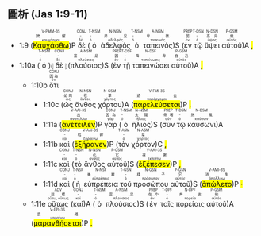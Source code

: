 ## 圖析 (Jas 1:9-11)

- 1:9 (<RUBY><ruby><ruby><mark class='verb'>Καυχάσθω</mark><rt>καυχάομαι</rt></ruby><rt>誇耀</rt></ruby><rt>V-PMM-3S</rt></RUBY>)P <RUBY><ruby><ruby>δὲ<rt>δέ</rt></ruby><rt>-</rt></ruby><rt>CONJ</rt></RUBY> (<RUBY><ruby><ruby>ὁ<rt>ὀ</rt></ruby><rt>-</rt></ruby><rt>T-NSM</rt></RUBY> <RUBY><ruby><ruby>ἀδελφὸς<rt>ἀδελφός</rt></ruby><rt>弟兄</rt></ruby><rt>N-NSM</rt></RUBY> <RUBY><ruby><ruby>ὁ<rt>ὀ</rt></ruby><rt>-</rt></ruby><rt>T-NSM</rt></RUBY> <RUBY><ruby><ruby>ταπεινὸς<rt>ταπεινός</rt></ruby><rt>卑微</rt></ruby><rt>A-NSM</rt></RUBY>)S (<RUBY><ruby><ruby>ἐν<rt>ἐν</rt></ruby><rt>因</rt></ruby><rt>PREP</rt></RUBY> <RUBY><ruby><ruby>τῷ<rt>ὀ</rt></ruby><rt>-</rt></ruby><rt>T-DSN</rt></RUBY> <RUBY><ruby><ruby>ὕψει<rt>ὕψος</rt></ruby><rt>高升</rt></ruby><rt>N-DSN</rt></RUBY> <RUBY><ruby><ruby>αὐτοῦ<rt>αὐτός</rt></ruby><rt>他</rt></ruby><rt>P-GSM</rt></RUBY>)A <mark class='punctuation'>,</mark>
- 1:10a (<RUBY><ruby><ruby>ὁ<rt>ὀ</rt></ruby><rt>-</rt></ruby><rt>T-NSM</rt></RUBY>)⦇ <RUBY><ruby><ruby>δὲ<rt>δέ</rt></ruby><rt>-</rt></ruby><rt>CONJ</rt></RUBY> ⦈(<RUBY><ruby><ruby>πλούσιος<rt>πλούσιος</rt></ruby><rt>富足</rt></ruby><rt>A-NSM</rt></RUBY>)S (<RUBY><ruby><ruby>ἐν<rt>ἐν</rt></ruby><rt>因</rt></ruby><rt>PREP</rt></RUBY> <RUBY><ruby><ruby>τῇ<rt>ὀ</rt></ruby><rt>-</rt></ruby><rt>T-DSF</rt></RUBY> <RUBY><ruby><ruby>ταπεινώσει<rt>ταπείνωσις</rt></ruby><rt>降卑</rt></ruby><rt>N-DSF</rt></RUBY> <RUBY><ruby><ruby>αὐτοῦ<rt>αὐτός</rt></ruby><rt>自己</rt></ruby><rt>P-GSM</rt></RUBY>)A <mark class='punctuation'>,</mark> 
	- 1:10b <RUBY><ruby><ruby>ὅτι<rt>ὅτι</rt></ruby><rt>因為</rt></ruby><rt>CONJ</rt></RUBY> 
		- 1:10c (<RUBY><ruby><ruby>ὡς<rt>ὡς</rt></ruby><rt>如同</rt></ruby><rt>CONJ</rt></RUBY> <RUBY><ruby><ruby>ἄνθος<rt>ἄνθος</rt></ruby><rt>花</rt></ruby><rt>N-NSN</rt></RUBY> <RUBY><ruby><ruby>χόρτου<rt>χόρτος</rt></ruby><rt>草</rt></ruby><rt>N-GSM</rt></RUBY>)A (<RUBY><ruby><ruby><mark class='verb'>παρελεύσεται</mark><rt>παρέρχομαι</rt></ruby><rt>過去</rt></ruby><rt>V-FMI-3S</rt></RUBY>)P <mark class='punctuation'>.</mark>
		- 1:11a (<RUBY><ruby><ruby><mark class='verb'>ἀνέτειλεν</mark><rt>ἀνατέλλω</rt></ruby><rt>出</rt></ruby><rt>V-AAI-3S</rt></RUBY>)P <RUBY><ruby><ruby>γὰρ<rt>γάρ</rt></ruby><rt>因為</rt></ruby><rt>CONJ</rt></RUBY> (<RUBY><ruby><ruby>ὁ<rt>ὀ</rt></ruby><rt>-</rt></ruby><rt>T-NSM</rt></RUBY> <RUBY><ruby><ruby>ἥλιος<rt>ἥλιος</rt></ruby><rt>太陽</rt></ruby><rt>N-NSM</rt></RUBY>)S (<RUBY><ruby><ruby>σὺν<rt>σύν</rt></ruby><rt>帶著</rt></ruby><rt>PREP</rt></RUBY> <RUBY><ruby><ruby>τῷ<rt>ὀ</rt></ruby><rt>-</rt></ruby><rt>T-DSM</rt></RUBY> <RUBY><ruby><ruby>καύσωνι<rt>καύσων</rt></ruby><rt>熱風</rt></ruby><rt>N-DSM</rt></RUBY>)A
		- 1:11b <RUBY><ruby><ruby>καὶ<rt>καί</rt></ruby><rt>-</rt></ruby><rt>CONJ</rt></RUBY> (<RUBY><ruby><ruby><mark class='verb'>ἐξήρανεν</mark><rt>ξηραίνω</rt></ruby><rt>枯幹</rt></ruby><rt>V-AAI-3S</rt></RUBY>)P (<RUBY><ruby><ruby>τὸν<rt>ὀ</rt></ruby><rt>-</rt></ruby><rt>T-ASM</rt></RUBY> <RUBY><ruby><ruby>χόρτον<rt>χόρτος</rt></ruby><rt>草</rt></ruby><rt>N-ASM</rt></RUBY>)C <mark class='punctuation'>,</mark> 
		- 1:11c <RUBY><ruby><ruby>καὶ<rt>καί</rt></ruby><rt>-</rt></ruby><rt>CONJ</rt></RUBY> (<RUBY><ruby><ruby>τὸ<rt>ὀ</rt></ruby><rt>-</rt></ruby><rt>T-NSN</rt></RUBY> <RUBY><ruby><ruby>ἄνθος<rt>ἄνθος</rt></ruby><rt>花</rt></ruby><rt>N-NSN</rt></RUBY> <RUBY><ruby><ruby>αὐτοῦ<rt>αὐτός</rt></ruby><rt>它</rt></ruby><rt>P-GSM</rt></RUBY>)S (<RUBY><ruby><ruby><mark class='verb'>ἐξέπεσεν</mark><rt>ἐκπίπτω</rt></ruby><rt>凋謝</rt></ruby><rt>V-AAI-3S</rt></RUBY>)P <mark class='punctuation'>,</mark> 
		- 1:11d <RUBY><ruby><ruby>καὶ<rt>καί</rt></ruby><rt>-</rt></ruby><rt>CONJ</rt></RUBY> (<RUBY><ruby><ruby>ἡ<rt>ὀ</rt></ruby><rt>-</rt></ruby><rt>T-NSF</rt></RUBY> <RUBY><ruby><ruby>εὐπρέπεια<rt>εὐπρέπεια</rt></ruby><rt>美麗</rt></ruby><rt>N-NSF</rt></RUBY> <RUBY><ruby><ruby>τοῦ<rt>ὀ</rt></ruby><rt>-</rt></ruby><rt>T-GSN</rt></RUBY> <RUBY><ruby><ruby>προσώπου<rt>πρόσωπον</rt></ruby><rt>樣子</rt></ruby><rt>N-GSN</rt></RUBY> <RUBY><ruby><ruby>αὐτοῦ<rt>αὐτός</rt></ruby><rt>它</rt></ruby><rt>P-GSN</rt></RUBY>)S (<RUBY><ruby><ruby><mark class='verb'>ἀπώλετο</mark><rt>ἀπολλύω</rt></ruby><rt>消失</rt></ruby><rt>V-AMI-3S</rt></RUBY>)P <mark class='punctuation'>·</mark> 
	- 1:11e <RUBY><ruby><ruby>οὕτως<rt>οὕτω, οὕτως</rt></ruby><rt>這樣</rt></ruby><rt>ADV</rt></RUBY> (<RUBY><ruby><ruby>καὶ<rt>καί</rt></ruby><rt>-</rt></ruby><rt>CONJ</rt></RUBY>)A (<RUBY><ruby><ruby>ὁ<rt>ὀ</rt></ruby><rt>-</rt></ruby><rt>T-NSM</rt></RUBY> <RUBY><ruby><ruby>πλούσιος<rt>πλούσιος</rt></ruby><rt>富足</rt></ruby><rt>A-NSM</rt></RUBY>)S (<RUBY><ruby><ruby>ἐν<rt>ἐν</rt></ruby><rt>在...中</rt></ruby><rt>PREP</rt></RUBY> <RUBY><ruby><ruby>ταῖς<rt>ὀ</rt></ruby><rt>-</rt></ruby><rt>T-DPF</rt></RUBY> <RUBY><ruby><ruby>πορείαις<rt>πορεία</rt></ruby><rt>奔波</rt></ruby><rt>N-DPF</rt></RUBY> <RUBY><ruby><ruby>αὐτοῦ<rt>αὐτός</rt></ruby><rt>他</rt></ruby><rt>P-GSM</rt></RUBY>)A (<RUBY><ruby><ruby><mark class='verb'>μαρανθήσεται</mark><rt>μαραίνω</rt></ruby><rt>衰殘</rt></ruby><rt>V-FPI-3S</rt></RUBY>)P <mark class='punctuation'>.</mark> 